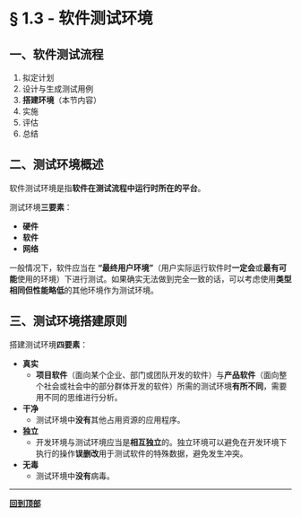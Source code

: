 # § 1.3 - 软件测试环境

## 一、软件测试流程

1. 拟定计划
2. 设计与生成测试用例
3. **搭建环境**（本节内容）
4. 实施
5. 评估
6. 总结

## 二、测试环境概述

软件测试环境是指**软件在测试流程中运行时所在的平台**。

测试环境**三要素**：

- **硬件**
- **软件**
- **网络**

一般情况下，软件应当在 **“最终用户环境”**（用户实际运行软件时**一定会**或**最有可能**使用的环境）下进行测试。如果确实无法做到完全一致的话，可以考虑使用**类型相同但性能略低**的其他环境作为测试环境。

## 三、测试环境搭建原则

搭建测试环境**四要素**：

- **真实**
	- **项目软件**（面向某个企业、部门或团队开发的软件）与**产品软件**（面向整个社会或社会中的部分群体开发的软件）所需的测试环境**有所不同**，需要用不同的思维进行分析。
- **干净**
	- 测试环境中**没有**其他占用资源的应用程序。
- **独立**
	- 开发环境与测试环境应当是**相互独立**的。独立环境可以避免在开发环境下执行的操作**误删改**用于测试软件的特殊数据，避免发生冲突。
- **无毒**
	- 测试环境中**没有**病毒。

---
[**回到顶部**]()
